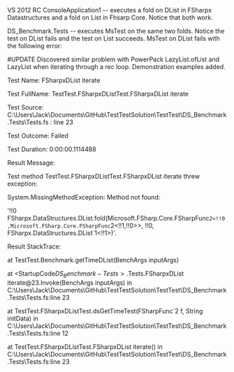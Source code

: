 VS 2012 RC
ConsoleApplication1 -- executes a fold on DList in FSharpx Datastructures and a fold on List in Fhsarp Core. Notice that both work.

DS_Benchmark.Tests -- executes MsTest on the same two folds. Notice the test on DList fails and the test on List succeeds. MsTest on DList fails with the following error:

#UPDATE 
Discovered similar problem with PowerPack LazyList.ofList and LazyList when iterating through a rec loop. Demonstration examples added.

Test Name:	FSharpxDList iterate

Test FullName:	TestTest.FSharpxDListTest.FSharpxDList iterate

Test Source:	C:\Users\Jack\Documents\GitHub\TestTestSolution\TestTest\DS_Benchmark.Tests\Tests.fs : line 23

Test Outcome:	Failed

Test Duration:	0:00:00.1114488

Result Message:

Test method TestTest.FSharpxDListTest.FSharpxDList iterate threw exception: 

System.MissingMethodException: Method not found: 

'!!0 FSharpx.DataStructures.DList.fold(Microsoft.FSharp.Core.FSharpFunc`2<!!0,Microsoft.FSharp.Core.FSharpFunc`2<!!1,!!0>>, !!0, FSharpx.DataStructures.DList`1<!!1>)'.

Result StackTrace:	

at TestTest.Benchmark.getTimeDList(BenchArgs inputArgs)

   at <StartupCode$DS_Benchmark-Tests>.$Tests.FSharpxDList iterate\@23.Invoke(BenchArgs inputArgs) in C:\Users\Jack\Documents\GitHub\TestTestSolution\TestTest\DS_Benchmark.Tests\Tests.fs:line 23
   
   at TestTest.FSharpxDListTest.dsGetTimeTest(FSharpFunc`2 f, String initData) in C:\Users\Jack\Documents\GitHub\TestTestSolution\TestTest\DS_Benchmark.Tests\Tests.fs:line 12
   
   at TestTest.FSharpxDListTest.FSharpxDList iterate() in C:\Users\Jack\Documents\GitHub\TestTestSolution\TestTest\DS_Benchmark.Tests\Tests.fs:line 23